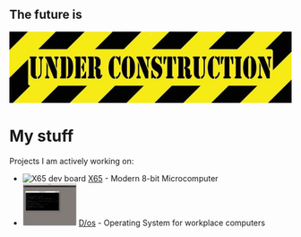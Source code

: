 ## The future is

![Under Construction](https://github.com/smokku/smokku/blob/master/under-construction-sign.jpg)

# My stuff

Projects I am actively working on:

- <img src="https://x65.zone/media/2024-10-17_board-vis.png" width="96" title="X65 dev board" /> [X65](https://x65.zone/) - Modern 8-bit Microcomputer
- <img src="https://github.com/D-os/.github/raw/main/D-os.png" width="96" title="D/os running in QEmu" /> [D/os](https://github.com/D-os/) - Operating System for workplace computers



<!--
**smokku/smokku** is a ✨ _special_ ✨ repository because its `README.md` (this file) appears on your GitHub profile.

Here are some ideas to get you started:

- 🔭 I’m currently working on ...
- 🌱 I’m currently learning ...
- 👯 I’m looking to collaborate on ...
- 🤔 I’m looking for help with ...
- 💬 Ask me about ...
- 📫 How to reach me: ...
- 😄 Pronouns: ...
- ⚡ Fun fact: ...
-->
